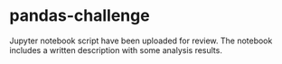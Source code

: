 # pandas-challenge

Jupyter notebook script have been uploaded for review.
The notebook includes a written description with some analysis results.
